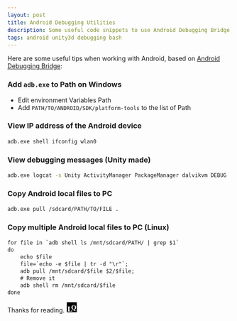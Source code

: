 ```yaml
---
layout: post
title: Android Debugging Utilities
description: Some useful code snippets to use Android Debugging Bridge when developing Android applications, also with Unity3d.
tags: android unity3d debugging bash
---
```


Here are some useful tips when working with Android, based on [Android Debugging Bridge](https://developer.android.com/studio/command-line/adb.html):

### Add `adb.exe` to Path on Windows
* Edit environment Variables Path
* Add `PATH/TO/ANDROID/SDK/platform-tools` to the list of Path

### View IP address of the Android device
```bash
adb.exe shell ifconfig wlan0
```

### View debugging messages (Unity made)
```bash
adb.exe logcat -s Unity ActivityManager PackageManager dalvikvm DEBUG
```

### Copy Android local files to PC
```bash
adb.exe pull /sdcard/PATH/TO/FILE .
```

### Copy multiple Android local files to PC (Linux)
```shell
for file in `adb shell ls /mnt/sdcard/PATH/ | grep $1`
do
    echo $file
    file=`echo -e $file | tr -d "\r"`;
    adb pull /mnt/sdcard/$file $2/$file;
    # Remove it
    adb shell rm /mnt/sdcard/$file
done
```

Thanks for reading. <img class="inline" src="/public/LQ144x144.png" alt="LQ" style="width:1.5rem;height:1.5rem;" />
